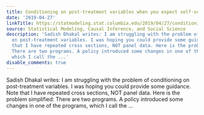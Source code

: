 ```yaml
---
title: Conditioning on post-treatment variables when you expect self-selection
date: '2019-04-27'
linkTitle: https://statmodeling.stat.columbia.edu/2019/04/27/conditioning-on-post-treatment-variables-when-you-expect-self-selection/
source: Statistical Modeling, Causal Inference, and Social Science
description: 'Sadish Dhakal writes: I am struggling with the problem of conditioning
  on post-treatment variables. I was hoping you could provide some guidance. Note
  that I have repeated cross sections, NOT panel data. Here is the problem simplified:
  There are two programs. A policy introduced some changes in one of the programs,
  which I call the ...'
disable_comments: true
---
```

Sadish Dhakal writes: I am struggling with the problem of conditioning on post-treatment variables. I was hoping you could provide some guidance. Note that I have repeated cross sections, NOT panel data. Here is the problem simplified: There are two programs. A policy introduced some changes in one of the programs, which I call the ...